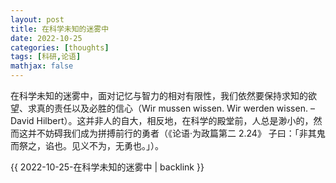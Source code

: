 ```yaml
---
layout: post
title: 在科学未知的迷雾中
date: 2022-10-25
categories: [thoughts]
tags: [科研,论语]
mathjax: false
---
```


在科学未知的迷雾中，面对记忆与智力的相对有限性，我们依然要保持求知的欲望、求真的责任以及必胜的信心（Wir mussen wissen. Wir werden wissen. – David Hilbert）。这并非人的自大，相反地，在科学的殿堂前，人总是渺小的，然而这并不妨碍我们成为拼搏前行的勇者（《论语·为政篇第二 2.24》 子曰：「非其鬼而祭之，谄也。见义不为，无勇也。」）。

{{ 2022-10-25-在科学未知的迷雾中 | backlink }}
